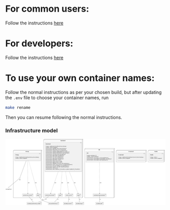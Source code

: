 # For common users:
Follow the instructions [here](https://docs.librephotos.com/1/standard_install/)

# For developers:
Follow the instructions [here](https://docs.librephotos.com/1/dev_install/)

# To use your own container names:
Follow the normal instructions as per your chosen build, but after updating the `.env` file to choose your container names, run 
``` sh
make rename
```
Then you can resume following the normal instructions.



### Infrastructure model

![Infrastructure model](.infragenie/infrastructure_model.png)